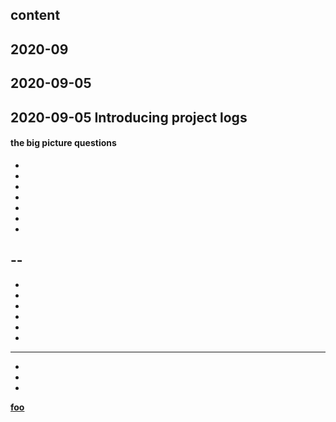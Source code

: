 
## content

## 2020-09

## 2020-09-05

## 2020-09-05 Introducing project logs

#### the big picture questions

-
-
-
-
-
-
-
--
-
-
-
-
-
-
-
---
-
-
-

<a name="foo" href="#foo"><strong>foo</strong></a>
